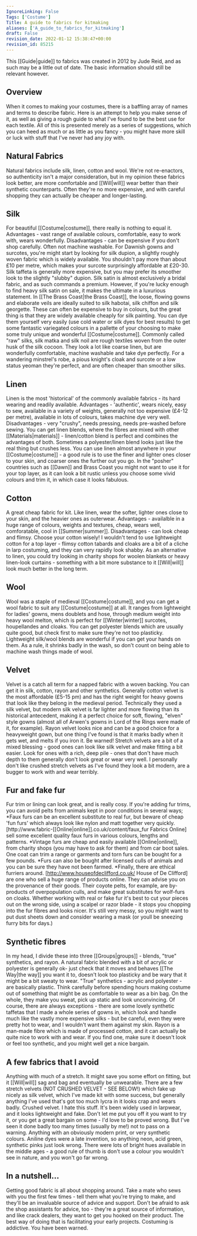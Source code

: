 ```yaml
---
IgnoreLinking: False
Tags: ['Costume']
Title: A guide to fabrics for kitmaking
aliases: ['A_guide_to_fabrics_for_kitmaking']
draft: False
revision_date: 2022-01-12 15:38:47+00:00
revision_id: 85215
---
```


This [[Guide|guide]] to fabrics was created in 2012 by Jude Reid, and as such may be a little out of date. The basic information should still be relevant however.
## Overview
When it comes to making your costumes, there is a baffling array of names and terms to describe fabric. Here is an attempt to help you make sense of it, as well as giving a rough guide to what I've found to be the best use for each textile. 
All of this is presented merely as a series of suggestions, which you can heed as much or as little as you fancy - you might have more skill or luck with stuff that I've never had any joy with. 
## Natural Fabrics
Natural fabrics include silk, linen, cotton and wool. We're not re-enactors, so authenticity isn't a major consideration, but in my opinion these fabrics look better, are more comfortable and [[Will|will]] wear better than their synthetic counterparts. Often they're no more expensive, and with careful shopping they can actually be cheaper and longer-lasting.
## Silk
For beautiful [[Costume|costume]], there really is nothing to equal it. Advantages - vast range of available colours, comfortable, easy to work with, wears wonderfully. Disadvantages - can be expensive if you don't shop carefully. Often not machine washable. 
For Dawnish gowns and surcotes, you're might start by looking for silk dupion, a slightly roughly woven fabric which is widely available. You shouldn't pay more than about £10 per metre, which makes your surcote surprisingly affordable at £20-30. Silk taffeta is generally more expensive, but you may prefer its smoother look to the slightly "slubby" dupion. Silk satin is almost exclusively a bridal fabric, and as such commands a premium. However, if you're lucky enough to find heavy silk satin on sale, it makes the ultimate in a luxurious statement. 
In [[The Brass Coast|the Brass Coast]], the loose, flowing gowns and elaborate veils are ideally suited to silk habotai, silk chiffon and silk georgette. These can often be expensive to buy in colours, but the great thing is that they are widely available cheaply for silk painting. You can dye them yourself very easily (use cold water or silk dyes for best results) to get some fantastic variegated colours in a pallette of your choosing to make some truly unique and wonderful [[Costume|costume]]. 
Commonly called "raw" silks, silk matka and silk noil are rough textiles woven from the outer husk of the silk cocoon. They look a lot like coarse linen, but are wonderfully comfortable, machine washable and take dye perfectly. For a wandering minstrel's robe, a pious knight's cloak and surcote or a low status yeoman they're perfect, and are often cheaper than smoother silks.
## Linen
Linen is the most 'historical' of the commonly available fabrics - its hard wearing and readily available.
Advantages - 'authentic', wears nicely, easy to sew, available in a variety of weights, generally not too expensive (£4-12 per metre), available in lots of colours, takes machine dye very well. 
Disadvantages - very "crushy", needs pressing, needs pre-washed before sewing. You can get linen blends, where the fibres are mixed with other [[Materials|materials]] - linen/cotton blend is perfect and combines the advantages of both. Sometimes a polyester/linen blend looks just like the real thing but crushes less. 
You can use linen almost anywhere in your [[Costume|costume]] - a good rule is to use the finer and lighter ones closer to your skin, and coarser ones the further out you go. In the "posher" countries such as [[Dawn]] and Brass Coast you might not want to use it for your top layer, as it can look a bit rustic unless you choose some vivid colours and trim it, in which case it looks fabulous.
## Cotton
A great cheap fabric for kit. Like linen, wear the softer, lighter ones close to your skin, and the heavier ones as outerwear. Advantages - availalble in a huge range of colours, weights and textures, cheap, wears well, comforatable, cool in [[Summer|summer]]. Disadvantages - can look cheap and flimsy. Choose your cotton wisely!
I wouldn't tend to use lightweight cotton for a top layer - flimsy cotton tabards and cloaks are a bit of a cliche in larp costuming, and they can very rapidly look shabby. As an alternative to linen, you could try looking in charity shops for woolen blankets or heavy linen-look curtains - something with a bit more substance to it [[Will|will]] look much better in the long term.
## Wool
Wool was a staple of medieval [[Costume|costume]], and you can get a wool fabric to suit any [[Costume|costume]] at all. It ranges from lightweight for ladies' gowns, mens doublets and hose, through medium weight into heavy wool melton, which is perfect for [[Winter|winter]] surcotes, houpellandes and cloaks. You can get polyester blends which are usually quite good, but check first to make sure they're not too plasticky. Lightweight silk/wool blends are wonderful if you can get your hands on them. 
As a rule, it shrinks badly in the wash, so don't count on being able to machine wash things made of wool. 
## Velvet
Velvet is a catch all term for a napped fabric with a woven backing. You can get it in silk, cotton, rayon and other synthetics. Generally cotton velvet is the most affordable (£5-15 pm) and has the right weight for heavy gowns that look like they belong in the medieval period. Technically they used a silk velvet, but modern silk velvet is far lighter and more flowing than its historical antecedent, making it a perfect choice for soft, flowing, "elven" style gowns (almost all of Arwen's gowns in Lord of the Rings were made of it, for example). Rayon velvet looks nice and can be a good choice for a heavyweight gown, but one thing I've found is that it marks badly when it gets wet, and melts if you iron it. Be warned!
Stretch velvets are a bit of a mixed blessing - good ones can look like silk velvet and make fitting a bit easier. Look for ones with a rich, deep pile - ones that don't have much depth to them generally don't look great or wear very well. I personally don't like crushed stretch velvets as I've found they look a bit modern, are a bugger to work with and wear terribly.
## Fur and fake fur
Fur trim or lining can look great, and is really cosy. 
If you're adding fur trims, you can avoid pelts from animals kept in poor conditions in several ways;
*Faux furs can be an excellent substitute to real fur, but beware of cheap 'fun furs' which always look like nylon and matt together very quickly. [http://www.fabric-[[Online|online]].co.uk/content/faux_fur Fabrics Online] sell some excellent quality faux furs in various colours, lengths and patterns.
*Vintage furs are cheap and easily available [[Online|online]], from charity shops (you may have to ask for them) and from car boot sales. One coat can trim a range or garments and torn furs can be bought for a few pounds.
*Furs can also be bought after licensed culls of animals and you can be sure they have not been farmed.
*Finally, there are ethical furriers around. [http://www.houseofdeclifford.co.uk/ House of De Clifford] are one who sell a huge range of products online. They can advise you on the provenance of their goods. Their coyote pelts, for example, are by-products of overpopulation culls, and make great substitutes for wolf-furs on cloaks.
Whether working with real or fake fur it's best to cut your pieces out on the wrong side, using a scalpel or razor blade - it stops you chopping into the fur fibres and looks nicer. It's still very messy, so you might want to put dust sheets down and consider wearing a mask (or youll be sneezing furry bits for days.)
## Synthetic fibres
In my head, I divide these into three [[Groups|groups]] - blends, "true" synthetics, and rayon. A natural fabric blended with a bit of acrylic or polyester is generally ok- just check that it moves and behaves [[The Way|the way]] you want it to, doesn't look too plasticky and be wary that it might be a bit sweaty to wear. "True" synthetics - acrylic and polyester - are basically plastic. Think carefully before spending hours making costume out of something that might be as comfortable to wear as a bin bag. On the whole, they make you sweat, pick up static and look unconvincing. Of course, there are always exceptions - there are some lovely synthetic taffetas that I made a whole series of gowns in, which look and handle much like the vastly more expensive silks - but be careful, even they were pretty hot to wear, and I wouldn't want them against my skin. Rayon is a man-made fibre which is made of processed cotton, and it can actually be quite nice to work with and wear. If you find one, make sure it doesn't look or feel too synthetic, and you might well get a nice bargain. 
## A few fabrics that I avoid
Anything with much of a stretch. It might save you some effort on fitting, but it [[Will|will]] sag and bag and eventually be unwearable. There are a few stretch velvets (NOT CRUSHED VELVET - SEE BELOW!) which fake up nicely as silk velvet, which I've made kit with some success, but generally anything I've used that's got too much lycra in it looks crap and wears badly. 
Crushed velvet. I hate this stuff. It's been widely used in larpwear, and it looks lightweight and fake. Don't let me put you off it you want to try it, or you get a great bargain on some - I'd love to be proved wrong. But I've seen it done badly too many times (usually by me!) not to pass on a warning.
Anything with an obviously modern print, or very synthetic colours. Aniline dyes were a late invention, so anything neon, acid green, synthetic pinks just look wrong. There were lots of bright hues available in the middle ages - a good rule of thumb is don't use a colour you wouldn't see in nature, and you won't go far wrong.
## In a nutshell...
Getting good fabric is all about shopping around. Take a mate who sews with you the first few times - tell them what you're trying to make, and they'll be an invaluable source of advice and support. Don't be afraid to ask the shop assistants for advice, too - they're a great source of information, and like crack dealers, they want to get you hooked on their product. The best way of doing that is facilitating your early projects.  Costuming is addictive. You have been warned.